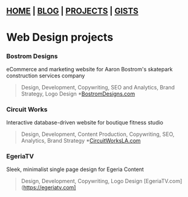 
## [HOME](index.md) | [BLOG](blog.md) | [PROJECTS](projects.md) | [GISTS](gists.md)


# Web Design projects

### Bostrom Designs
eCommerce and marketing website for Aaron Bostrom's skatepark construction services company
> Design, Development, Copywriting, SEO and Analytics, Brand Strategy, Logo Design
*[BostromDesigns.com](http://www.bostromdesigns.com)


### Circuit Works
Interactive database-driven website for boutique fitness studio
> Design, Development, Content Production, Copywriting, SEO, Analytics, Brand Strategy
*[CircuitWorksLA.com](http://circuitworksla.com)

### EgeriaTV 
Sleek, minimalist single page design for Egeria Content
> Design, Development, Copywriting, Logo Design
[EgeriaTV.com](https://egeriatv.com]

